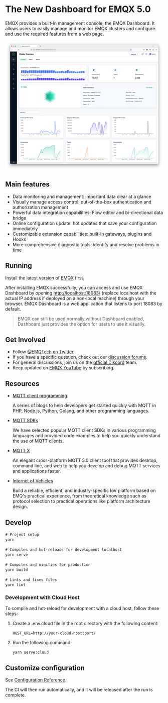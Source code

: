# The New Dashboard for EMQX 5.0

EMQX provides a built-in management console, the EMQX Dashboard. It allows users to easily manage and monitor EMQX clusters and configure and use the required features from a web page.

![image](./assets/overview.png)

## Main features

- Data monitoring and management: important data clear at a glance
- Visually manage access control: out-of-the-box authentication and authorization management
- Powerful data integration capabilities: Flow editor and bi-directional data bridge
- Online configuration update: hot updates that save your configuration immediately
- Customizable extension capabilities: built-in gateways, plugins and Hooks
- More comprehensive diagnostic tools: identify and resolve problems in time

## Running

Install the latest version of [EMQX](https://www.emqx.com/en/try?product=broker) first.

After installing EMQX successfully, you can access and use EMQX Dashboard by opening <http://localhost:18083/> (replace localhost with the actual IP address if deployed on a non-local machine) through your browser. EMQX Dashboard is a web application that listens to port 18083 by default.

> EMQX can still be used normally without Dashboard enabled, Dashboard just provides the option for users to use it visually.

## Get Involved

- Follow [@EMQTech on Twitter](https://twitter.com/EMQTech).
- If you have a specific question, check out our [discussion forums](https://github.com/emqx/emqx/discussions).
- For general discussions, join us on the [official Discord](https://discord.gg/xYGf3fQnES) team.
- Keep updated on [EMQX YouTube](https://www.youtube.com/channel/UC5FjR77ErAxvZENEWzQaO5Q) by subscribing.

## Resources

- [MQTT client programming](https://www.emqx.com/en/blog/tag/mqtt-client-programming)

  A series of blogs to help developers get started quickly with MQTT in PHP, Node.js, Python, Golang, and other programming languages.

- [MQTT SDKs](https://www.emqx.com/en/mqtt-client-sdk)

  We have selected popular MQTT client SDKs in various programming languages and provided code examples to help you quickly understand the use of MQTT clients.

- [MQTT X](https://mqttx.app/)

  An elegant cross-platform MQTT 5.0 client tool that provides desktop, command line, and web to help you develop and debug MQTT services and applications faster.

- [Internet of Vehicles](https://www.emqx.com/en/blog/category/internet-of-vehicles)

  Build a reliable, efficient, and industry-specific IoV platform based on EMQ's practical experience, from theoretical knowledge such as protocol selection to practical operations like platform architecture design.

## Develop

```shell
# Project setup
yarn

# Compiles and hot-reloads for development localhost
yarn serve

# Compiles and minifies for production
yarn build

# Lints and fixes files
yarn lint
```

### Development with Cloud Host

To compile and hot-reload for development with a cloud host, follow these steps:

1. Create a .env.cloud file in the root directory with the following content:

    ```shell
    HOST_URL=http://your-cloud-host:port/
    ```

2. Run the following command:

    ```shell
    yarn serve:cloud
    ```

## Customize configuration

See [Configuration Reference](https://cli.vuejs.org/config/).

The CI will then run automatically, and it will be released after the run is complete.
